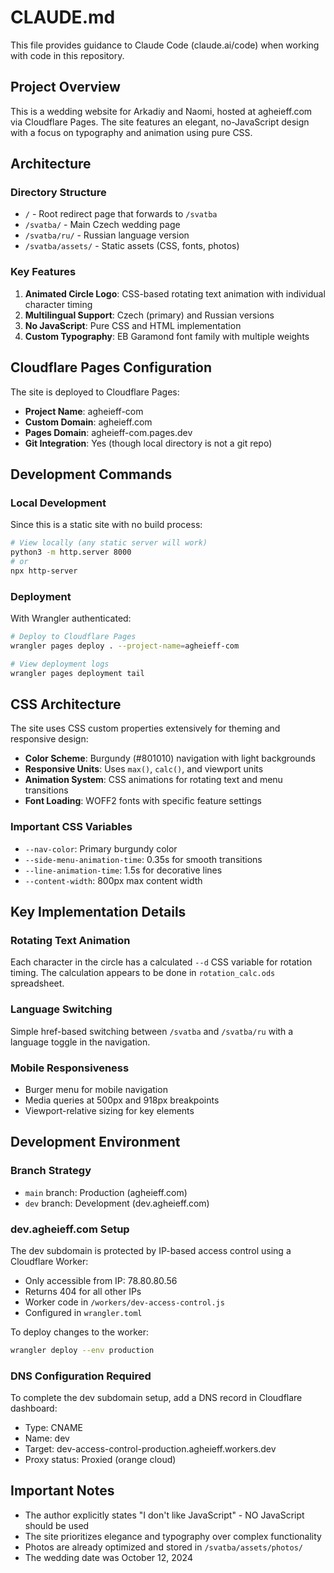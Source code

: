 # CLAUDE.md

This file provides guidance to Claude Code (claude.ai/code) when working with code in this repository.

## Project Overview

This is a wedding website for Arkadiy and Naomi, hosted at agheieff.com via Cloudflare Pages. The site features an elegant, no-JavaScript design with a focus on typography and animation using pure CSS.

## Architecture

### Directory Structure
- `/` - Root redirect page that forwards to `/svatba`
- `/svatba/` - Main Czech wedding page
- `/svatba/ru/` - Russian language version
- `/svatba/assets/` - Static assets (CSS, fonts, photos)

### Key Features
1. **Animated Circle Logo**: CSS-based rotating text animation with individual character timing
2. **Multilingual Support**: Czech (primary) and Russian versions
3. **No JavaScript**: Pure CSS and HTML implementation
4. **Custom Typography**: EB Garamond font family with multiple weights

## Cloudflare Pages Configuration

The site is deployed to Cloudflare Pages:
- **Project Name**: agheieff-com
- **Custom Domain**: agheieff.com
- **Pages Domain**: agheieff-com.pages.dev
- **Git Integration**: Yes (though local directory is not a git repo)

## Development Commands

### Local Development
Since this is a static site with no build process:
```bash
# View locally (any static server will work)
python3 -m http.server 8000
# or
npx http-server
```

### Deployment
With Wrangler authenticated:
```bash
# Deploy to Cloudflare Pages
wrangler pages deploy . --project-name=agheieff-com

# View deployment logs
wrangler pages deployment tail
```

## CSS Architecture

The site uses CSS custom properties extensively for theming and responsive design:
- **Color Scheme**: Burgundy (#801010) navigation with light backgrounds
- **Responsive Units**: Uses `max()`, `calc()`, and viewport units
- **Animation System**: CSS animations for rotating text and menu transitions
- **Font Loading**: WOFF2 fonts with specific feature settings

### Important CSS Variables
- `--nav-color`: Primary burgundy color
- `--side-menu-animation-time`: 0.35s for smooth transitions
- `--line-animation-time`: 1.5s for decorative lines
- `--content-width`: 800px max content width

## Key Implementation Details

### Rotating Text Animation
Each character in the circle has a calculated `--d` CSS variable for rotation timing. The calculation appears to be done in `rotation_calc.ods` spreadsheet.

### Language Switching
Simple href-based switching between `/svatba` and `/svatba/ru` with a language toggle in the navigation.

### Mobile Responsiveness
- Burger menu for mobile navigation
- Media queries at 500px and 918px breakpoints
- Viewport-relative sizing for key elements

## Development Environment

### Branch Strategy
- `main` branch: Production (agheieff.com)
- `dev` branch: Development (dev.agheieff.com)

### dev.agheieff.com Setup
The dev subdomain is protected by IP-based access control using a Cloudflare Worker:
- Only accessible from IP: 78.80.80.56
- Returns 404 for all other IPs
- Worker code in `/workers/dev-access-control.js`
- Configured in `wrangler.toml`

To deploy changes to the worker:
```bash
wrangler deploy --env production
```

### DNS Configuration Required
To complete the dev subdomain setup, add a DNS record in Cloudflare dashboard:
- Type: CNAME
- Name: dev
- Target: dev-access-control-production.agheieff.workers.dev
- Proxy status: Proxied (orange cloud)

## Important Notes

- The author explicitly states "I don't like JavaScript" - NO JavaScript should be used
- The site prioritizes elegance and typography over complex functionality
- Photos are already optimized and stored in `/svatba/assets/photos/`
- The wedding date was October 12, 2024